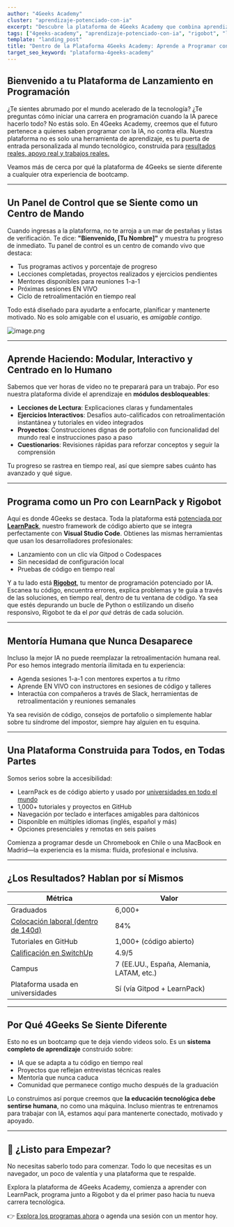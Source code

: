 ```yaml
---
author: "4Geeks Academy"
cluster: "aprendizaje-potenciado-con-ia"
excerpt: "Descubre la plataforma de 4Geeks Academy que combina aprendizaje potenciado por IA con mentoría humana. Aprende a programar con LearnPack, el mentor AI Rigobot y soporte humano ilimitado."
tags: ["4geeks-academy", "aprendizaje-potenciado-con-ia", "rigobot", "learnpack"]
template: "landing_post"
title: "Dentro de la Plataforma 4Geeks Academy: Aprende a Programar con IA, Mentoría y Herramientas Profesionales"
target_seo_keyword: "plataforma-4geeks-academy"
---
```


## Bienvenido a tu Plataforma de Lanzamiento en Programación

¿Te sientes abrumado por el mundo acelerado de la tecnología? ¿Te preguntas cómo iniciar una carrera en programación cuando la IA parece hacerlo todo? No estás solo. En 4Geeks Academy, creemos que el futuro pertenece a quienes saben programar *con* la IA, no contra ella. Nuestra plataforma no es solo una herramienta de aprendizaje, es tu puerta de entrada personalizada al mundo tecnológico, construida para [resultados reales, apoyo real y trabajos reales.](https://4geeksacademy.com/es/geekforce-career-support)

Veamos más de cerca por qué la plataforma de 4Geeks se siente diferente a cualquier otra experiencia de bootcamp.

---

## Un Panel de Control que se Siente como un Centro de Mando

Cuando ingresas a la plataforma, no te arroja a un mar de pestañas y listas de verificación. Te dice: **"Bienvenido, [Tu Nombre]"** y muestra tu progreso de inmediato. Tu panel de control es un centro de comando vivo que destaca:

- Tus programas activos y porcentaje de progreso
- Lecciones completadas, proyectos realizados y ejercicios pendientes
- Mentores disponibles para reuniones 1-a-1
- Próximas sesiones EN VIVO
- Ciclo de retroalimentación en tiempo real

Todo está diseñado para ayudarte a enfocarte, planificar y mantenerte motivado. No es solo amigable con el usuario, es *amigable contigo*.

![image.png](https://breathecode.herokuapp.com/v1/media/file/4geeks-platform-png)

---

## Aprende Haciendo: Modular, Interactivo y Centrado en lo Humano

Sabemos que ver horas de video no te preparará para un trabajo. Por eso nuestra plataforma divide el aprendizaje en **módulos desbloqueables**:

- **Lecciones de Lectura**: Explicaciones claras y fundamentales
- **Ejercicios Interactivos**: Desafíos auto-calificados con retroalimentación instantánea y tutoriales en video integrados
- **Proyectos**: Construcciones dignas de portafolio con funcionalidad del mundo real e instrucciones paso a paso
- **Cuestionarios**: Revisiones rápidas para reforzar conceptos y seguir la comprensión

Tu progreso se rastrea en tiempo real, así que siempre sabes cuánto has avanzado y qué sigue.

---

## Programa como un Pro con LearnPack y Rigobot

Aquí es donde 4Geeks se destaca. Toda la plataforma está [potenciada por **LearnPack**](https://4geeksacademy.com/es/learnpack), nuestro framework de código abierto que se integra perfectamente con **Visual Studio Code**. Obtienes las mismas herramientas que usan los desarrolladores profesionales:

- Lanzamiento con un clic vía Gitpod o Codespaces
- Sin necesidad de configuración local
- Pruebas de código en tiempo real

Y a tu lado está [**Rigobot**](https://4geeksacademy.com/es/rigobot), tu mentor de programación potenciado por IA. Escanea tu código, encuentra errores, explica problemas y te guía a través de las soluciones, en tiempo real, dentro de tu ventana de código. Ya sea que estés depurando un bucle de Python o estilizando un diseño responsivo, Rigobot te da el *por qué* detrás de cada solución.

---

## Mentoría Humana que Nunca Desaparece

Incluso la mejor IA no puede reemplazar la retroalimentación humana real. Por eso hemos integrado mentoría ilimitada en tu experiencia:

- Agenda sesiones 1-a-1 con mentores expertos a tu ritmo
- Aprende EN VIVO con instructores en sesiones de código y talleres
- Interactúa con compañeros a través de Slack, herramientas de retroalimentación y reuniones semanales

Ya sea revisión de código, consejos de portafolio o simplemente hablar sobre tu síndrome del impostor, siempre hay alguien en tu esquina.

---

## Una Plataforma Construida para Todos, en Todas Partes

Somos serios sobre la accesibilidad:

- LearnPack es de código abierto y usado por [universidades en todo el mundo](https://www.gitpod.io/discover/education/4geeks)
- 1,000+ tutoriales y proyectos en GitHub
- Navegación por teclado e interfaces amigables para daltónicos
- Disponible en múltiples idiomas (inglés, español y más)
- Opciones presenciales y remotas en seis países

Comienza a programar desde un Chromebook en Chile o una MacBook en Madrid—la experiencia es la misma: fluida, profesional e inclusiva.

---

## ¿Los Resultados? Hablan por sí Mismos

| **Métrica** | **Valor** |
| --- | --- |
| Graduados | 6,000+ |
| [Colocación laboral (dentro de 140d)](https://4geeksacademy.com/es/career-growth/outcomes-report-2024) | 84% |
| Tutoriales en GitHub | 1,000+ (código abierto) |
| [Calificación en SwitchUp](https://www.switchup.org/bootcamps/4geeks-academy) | 4.9/5 |
| Campus | 7 (EE.UU., España, Alemania, LATAM, etc.) |
| Plataforma usada en universidades | Sí (vía Gitpod + LearnPack) |

---

## Por Qué 4Geeks Se Siente Diferente

Esto no es un bootcamp que te deja viendo videos solo. Es un **sistema completo de aprendizaje** construido sobre:

- IA que se adapta a tu código en tiempo real
- Proyectos que reflejan entrevistas técnicas reales
- Mentoría que nunca caduca
- Comunidad que permanece contigo mucho después de la graduación

Lo construimos así porque creemos que **la educación tecnológica debe sentirse humana**, no como una máquina. Incluso mientras te entrenamos para trabajar con IA, estamos aquí para mantenerte conectado, motivado y apoyado.

---

## 🚀 ¿Listo para Empezar?

No necesitas saberlo todo para comenzar. Todo lo que necesitas es un navegador, un poco de valentía y una plataforma que te respalde.

Explora la plataforma de 4Geeks Academy, comienza a aprender con LearnPack, programa junto a Rigobot y da el primer paso hacia tu nueva carrera tecnológica.

👉 [Explora los programas ahora](https://4geeksacademy.com/es/) o agenda una sesión con un mentor hoy.
